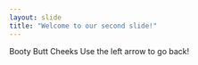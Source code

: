 ```yaml
---
layout: slide
title: "Welcome to our second slide!"
---
```

Booty Butt Cheeks
Use the left arrow to go back!
